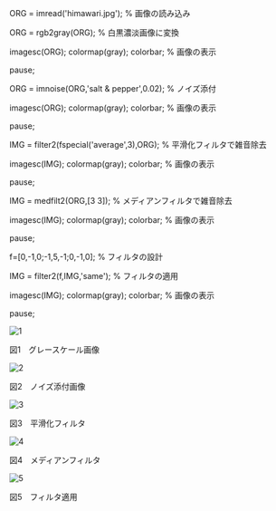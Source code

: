 ORG = imread('himawari.jpg'); % 画像の読み込み

ORG = rgb2gray(ORG); % 白黒濃淡画像に変換

imagesc(ORG); colormap(gray); colorbar; % 画像の表示

pause;

ORG = imnoise(ORG,'salt & pepper',0.02); % ノイズ添付

imagesc(ORG); colormap(gray); colorbar; % 画像の表示

pause;

IMG = filter2(fspecial('average',3),ORG); % 平滑化フィルタで雑音除去

imagesc(IMG); colormap(gray); colorbar; % 画像の表示

pause;

IMG = medfilt2(ORG,[3 3]); % メディアンフィルタで雑音除去

imagesc(IMG); colormap(gray); colorbar; % 画像の表示

pause;

f=[0,-1,0;-1,5,-1;0,-1,0]; % フィルタの設計

IMG = filter2(f,IMG,'same'); % フィルタの適用

imagesc(IMG); colormap(gray); colorbar; % 画像の表示

pause;

![1](https://user-images.githubusercontent.com/32251471/34913567-867e2f68-f944-11e7-8fd8-47c978b50078.PNG)

図1　グレースケール画像

![2](https://user-images.githubusercontent.com/32251471/34913568-88e52ac2-f944-11e7-80ea-2d8af82526ed.PNG)

図2　ノイズ添付画像

![3](https://user-images.githubusercontent.com/32251471/34913414-059069a6-f940-11e7-9b99-3c97e322449d.PNG)

図3　平滑化フィルタ

![4](https://user-images.githubusercontent.com/32251471/34913570-8c8c76a8-f944-11e7-8156-eae88e7bf268.PNG)

図4　メディアンフィルタ

![5](https://user-images.githubusercontent.com/32251471/34913572-8e7154de-f944-11e7-8114-d36b5db29b67.PNG)

図5　フィルタ適用

